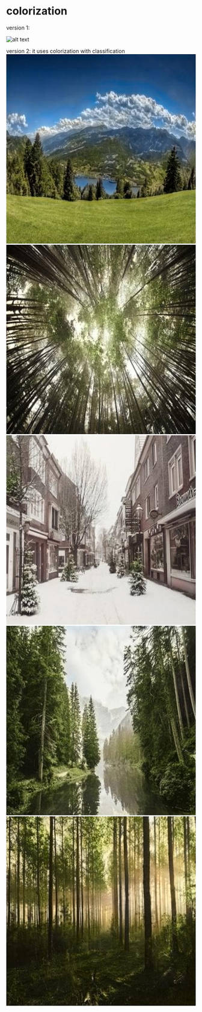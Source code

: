 # colorization

version 1:

![alt text](https://github.com/AnujPanthri/colorization/main/version%201%20results.png?raw=True)

version 2:
it uses colorization with classification
![alt text](https://github.com/AnujPanthri/colorization/blob/main/result40512.jpg?raw=True)
![alt text](https://github.com/AnujPanthri/colorization/blob/main/result36512.jpg?raw=True)
![alt text](https://github.com/AnujPanthri/colorization/blob/main/result270512.jpg?raw=True)
![alt text](https://github.com/AnujPanthri/colorization/blob/main/result151512.jpg?raw=True)
![alt text](https://github.com/AnujPanthri/colorization/blob/main/result151512%20(1).jpg?raw=True)
